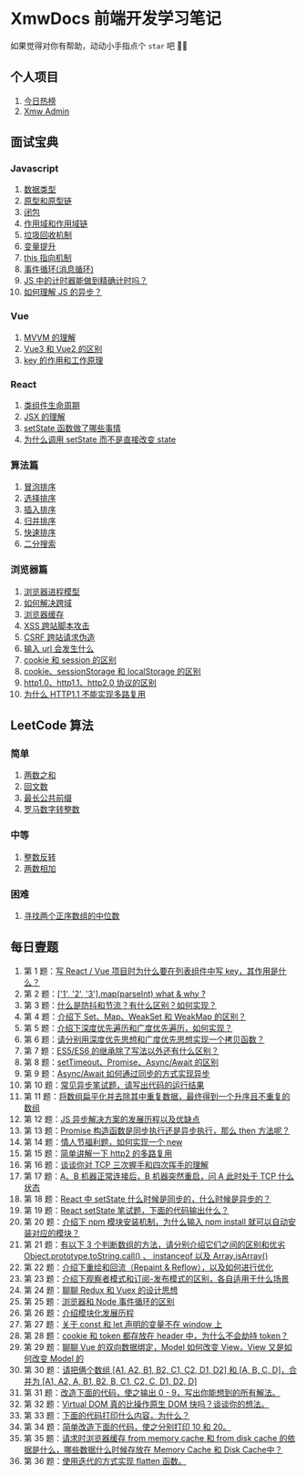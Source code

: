 # XmwDocs 前端开发学习笔记

如果觉得对你有帮助，动动小手指点个 `star` 吧 🌹🫡

## 个人项目

1. [今日热榜](https://hot.baiwumm.com/)
2. [Xmw Admin](https://react.baiwumm.com)

## 面试宝典

### Javascript

1. [数据类型](https://docs.baiwumm.com/interview-handbook/javascript/data-type)
2. [原型和原型链](https://docs.baiwumm.com/interview-handbook/javascript/prototype)
3. [闭包](https://docs.baiwumm.com/interview-handbook/javascript/closure)
4. [作用域和作用域链](https://docs.baiwumm.com/interview-handbook/javascript/scope)
5. [垃圾回收机制](https://docs.baiwumm.com/interview-handbook/javascript/garbage-collection)
6. [变量提升](https://docs.baiwumm.com/interview-handbook/javascript/variable-lifting)
7. [this 指向机制](https://docs.baiwumm.com/interview-handbook/javascript/this)
8. [事件循环(消息循环)](https://docs.baiwumm.com/interview-handbook/javascript/event-loop)
9. [JS 中的计时器能做到精确计时吗？](https://docs.baiwumm.com/interview-handbook/javascript/accurate-timing)
10. [如何理解 JS 的异步？](https://docs.baiwumm.com/interview-handbook/javascript/async)

### Vue

1. [MVVM 的理解](https://docs.baiwumm.com/interview-handbook/vue/mvvm)
2. [Vue3 和 Vue2 的区别](https://docs.baiwumm.com/interview-handbook/vue/difference-of-vue)
3. [key 的作用和工作原理](https://docs.baiwumm.com/interview-handbook/vue/key)

### React

1. [类组件生命周期](https://docs.baiwumm.com/interview-handbook/react/life-cycle)
2. [JSX 的理解](https://docs.baiwumm.com/interview-handbook/react/jsx)
3. [setState 函数做了哪些事情](https://docs.baiwumm.com/interview-handbook/react/set-state)
4. [为什么调用 setState 而不是直接改变 state](https://docs.baiwumm.com/interview-handbook/react/why-state)

### 算法篇

1. [冒泡排序](https://docs.baiwumm.com/interview-handbook/algorithm/bubble-sort)
2. [选择排序](https://docs.baiwumm.com/interview-handbook/algorithm/selection-sort)
3. [插入排序](https://docs.baiwumm.com/interview-handbook/algorithm/insertion-sort)
4. [归并排序](https://docs.baiwumm.com/interview-handbook/algorithm/merge-sort)
5. [快速排序](https://docs.baiwumm.com/interview-handbook/algorithm/quick-sort)
6. [二分搜索](https://docs.baiwumm.com/interview-handbook/algorithm/binaly-search)

### 浏览器篇

1. [浏览器进程模型](https://docs.baiwumm.com/interview-handbook/browser/process-model)
2. [如何解决跨域](https://docs.baiwumm.com/interview-handbook/browser/cross-domain)
3. [浏览器缓存](https://docs.baiwumm.com/interview-handbook/browser/cache)
4. [XSS 跨站脚本攻击](https://docs.baiwumm.com/interview-handbook/browser/xss)
5. [CSRF 跨站请求伪造](https://docs.baiwumm.com/interview-handbook/browser/csrf)
6. [输入 url 会发生什么](https://docs.baiwumm.com/interview-handbook/browser/url)
7. [cookie 和 session 的区别](https://docs.baiwumm.com/interview-handbook/browser/cookie-and-session)
8. [cookie、sessionStorage 和 localStorage 的区别](https://docs.baiwumm.com/interview-handbook/browser/cookie-and-storage)
9. [http1.0、http1.1、http2.0 协议的区别](https://docs.baiwumm.com/interview-handbook/browser/http)
9. [为什么 HTTP1.1 不能实现多路复用](https://docs.baiwumm.com/interview-handbook/browser/http1-1-multiplexing)

## LeetCode 算法

### 简单

1. [两数之和](https://docs.baiwumm.com/algorithm/ease/sum-of-two-numbers)
2. [回文数](https://docs.baiwumm.com/algorithm/ease/palindromic-number)
3. [最长公共前缀](https://docs.baiwumm.com/algorithm/ease/longest-common-prefix)
4. [罗马数字转整数](https://docs.baiwumm.com/algorithm/ease/roman-to-numbers)

### 中等

1. [整数反转](https://docs.baiwumm.com/algorithm/intermediate/integer-inversion)
2. [两数相加](https://docs.baiwumm.com/algorithm/intermediate/add-two-numbers)

### 困难

1. [寻找两个正序数组的中位数](https://docs.baiwumm.com/algorithm/hard/ordinal-group-median)

## 每日壹题

1. 第 1 题：[写 React / Vue 项目时为什么要在列表组件中写 key，其作用是什么？](https://docs.baiwumm.com/daily-question/1)
2. 第 2 题：[['1', '2', '3'].map(parseInt) what & why ?](https://docs.baiwumm.com/daily-question/2)
3. 第 3 题：[什么是防抖和节流？有什么区别？如何实现？](https://docs.baiwumm.com/daily-question/3)
4. 第 4 题：[介绍下 Set、Map、WeakSet 和 WeakMap 的区别？](https://docs.baiwumm.com/daily-question/4)
5. 第 5 题：[介绍下深度优先遍历和广度优先遍历，如何实现？](https://docs.baiwumm.com/daily-question/5)
6. 第 6 题：[请分别用深度优先思想和广度优先思想实现一个拷贝函数？](https://docs.baiwumm.com/daily-question/6)
7. 第 7 题：[ES5/ES6 的继承除了写法以外还有什么区别？](https://docs.baiwumm.com/daily-question/7)
8. 第 8 题：[setTimeout、Promise、Async/Await 的区别](https://docs.baiwumm.com/daily-question/8)
9. 第 9 题：[Async/Await 如何通过同步的方式实现异步](https://docs.baiwumm.com/daily-question/9)
10. 第 10 题：[常见异步笔试题，请写出代码的运行结果](https://docs.baiwumm.com/daily-question/10)
11. 第 11 题：[将数组扁平化并去除其中重复数据，最终得到一个升序且不重复的数组](https://docs.baiwumm.com/daily-question/11)
12. 第 12 题：[JS 异步解决方案的发展历程以及优缺点](https://docs.baiwumm.com/daily-question/12)
13. 第 13 题：[Promise 构造函数是同步执行还是异步执行，那么 then 方法呢？](https://docs.baiwumm.com/daily-question/13)
14. 第 14 题：[情人节福利题，如何实现一个 new](https://docs.baiwumm.com/daily-question/14)
15. 第 15 题：[简单讲解一下 http2 的多路复用](https://docs.baiwumm.com/daily-question/15)
16. 第 16 题：[谈谈你对 TCP 三次握手和四次挥手的理解](https://docs.baiwumm.com/daily-question/16)
17. 第 17 题：[A、B 机器正常连接后，B 机器突然重启，问 A 此时处于 TCP 什么状态](https://docs.baiwumm.com/daily-question/17)
18. 第 18 题：[React 中 setState 什么时候是同步的，什么时候是异步的？](https://docs.baiwumm.com/daily-question/18)
19. 第 19 题：[React setState 笔试题，下面的代码输出什么？](https://docs.baiwumm.com/daily-question/19)
20. 第 20 题：[介绍下 npm 模块安装机制，为什么输入 npm install 就可以自动安装对应的模块？](https://docs.baiwumm.com/daily-question/20)
21. 第 21 题：[有以下 3 个判断数组的方法，请分别介绍它们之间的区别和优劣 Object.prototype.toString.call() 、 instanceof 以及 Array.isArray()](https://docs.baiwumm.com/daily-question/21)
22. 第 22 题：[介绍下重绘和回流（Repaint & Reflow），以及如何进行优化](https://docs.baiwumm.com/daily-question/22)
23. 第 23 题：[介绍下观察者模式和订阅-发布模式的区别，各自适用于什么场景](https://docs.baiwumm.com/daily-question/23)
24. 第 24 题：[聊聊 Redux 和 Vuex 的设计思想](https://docs.baiwumm.com/daily-question/24)
25. 第 25 题：[浏览器和 Node 事件循环的区别](https://docs.baiwumm.com/daily-question/25)
26. 第 26 题：[介绍模块化发展历程](https://docs.baiwumm.com/daily-question/26)
27. 第 27 题：[关于 const 和 let 声明的变量不在 window 上](https://docs.baiwumm.com/daily-question/27)
28. 第 28 题：[cookie 和 token 都存放在 header 中，为什么不会劫持 token？](https://docs.baiwumm.com/daily-question/28)
29. 第 29 题：[聊聊 Vue 的双向数据绑定，Model 如何改变 View，View 又是如何改变 Model 的](https://docs.baiwumm.com/daily-question/29)
30. 第 30 题：[请把俩个数组 [A1, A2, B1, B2, C1, C2, D1, D2] 和 [A, B, C, D]，合并为 [A1, A2, A, B1, B2, B, C1, C2, C, D1, D2, D]](https://docs.baiwumm.com/daily-question/30)
31. 第 31 题：[改造下面的代码，使之输出 0 - 9，写出你能想到的所有解法。](https://docs.baiwumm.com/daily-question/31)
32. 第 32 题：[Virtual DOM 真的比操作原生 DOM 快吗？谈谈你的想法。](https://docs.baiwumm.com/daily-question/32)
33. 第 33 题：[下面的代码打印什么内容，为什么？](https://docs.baiwumm.com/daily-question/33)
34. 第 34 题：[简单改造下面的代码，使之分别打印 10 和 20。](https://docs.baiwumm.com/daily-question/34)
35. 第 35 题：[请求时浏览器缓存 from memory cache 和 from disk cache 的依据是什么，哪些数据什么时候存放在 Memory Cache 和 Disk Cache中？](https://docs.baiwumm.com/daily-question/35)
36. 第 36 题：[使用迭代的方式实现 flatten 函数。](https://docs.baiwumm.com/daily-question/36)